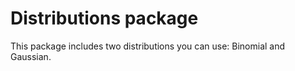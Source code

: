 # Distributions package

This package includes two distributions you can use: Binomial and Gaussian.